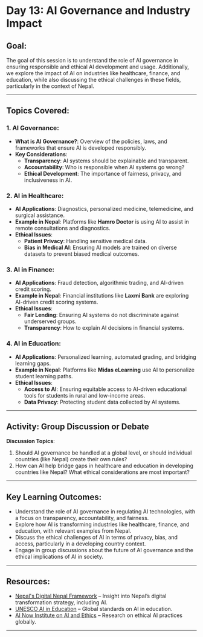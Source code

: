# Day 13: AI Governance and Industry Impact

## Goal:
The goal of this session is to understand the role of AI governance in ensuring responsible and ethical AI development and usage. Additionally, we explore the impact of AI on industries like healthcare, finance, and education, while also discussing the ethical challenges in these fields, particularly in the context of Nepal.

---

## Topics Covered:

### 1. **AI Governance**:
   - **What is AI Governance?**: Overview of the policies, laws, and frameworks that ensure AI is developed responsibly.
   - **Key Considerations**:
     - **Transparency**: AI systems should be explainable and transparent.
     - **Accountability**: Who is responsible when AI systems go wrong?
     - **Ethical Development**: The importance of fairness, privacy, and inclusiveness in AI.

### 2. **AI in Healthcare**:
   - **AI Applications**: Diagnostics, personalized medicine, telemedicine, and surgical assistance.
   - **Example in Nepal**: Platforms like  **Hamro Doctor** is using AI to assist in remote consultations and diagnostics.
   - **Ethical Issues**:
     - **Patient Privacy**: Handling sensitive medical data.
     - **Bias in Medical AI**: Ensuring AI models are trained on diverse datasets to prevent biased medical outcomes.

### 3. **AI in Finance**:
   - **AI Applications**: Fraud detection, algorithmic trading, and AI-driven credit scoring.
   - **Example in Nepal**: Financial institutions like **Laxmi Bank** are exploring AI-driven credit scoring systems.
   - **Ethical Issues**:
     - **Fair Lending**: Ensuring AI systems do not discriminate against underserved groups.
     - **Transparency**: How to explain AI decisions in financial systems.

### 4. **AI in Education**:
   - **AI Applications**: Personalized learning, automated grading, and bridging learning gaps.
   - **Example in Nepal**: Platforms like **Midas eLearning** use AI to personalize student learning paths.
   - **Ethical Issues**:
     - **Access to AI**: Ensuring equitable access to AI-driven educational tools for students in rural and low-income areas.
     - **Data Privacy**: Protecting student data collected by AI systems.

---

## Activity: Group Discussion or Debate

**Discussion Topics**:
1. Should AI governance be handled at a global level, or should individual countries (like Nepal) create their own rules?
2. How can AI help bridge gaps in healthcare and education in developing countries like Nepal? What ethical considerations are most important?

---

## Key Learning Outcomes:
- Understand the role of AI governance in regulating AI technologies, with a focus on transparency, accountability, and fairness.
- Explore how AI is transforming industries like healthcare, finance, and education, with relevant examples from Nepal.
- Discuss the ethical challenges of AI in terms of privacy, bias, and access, particularly in a developing country context.
- Engage in group discussions about the future of AI governance and the ethical implications of AI in society.

---

## Resources:
- [Nepal's Digital Nepal Framework](https://mocit.gov.np/) – Insight into Nepal’s digital transformation strategy, including AI.
- [UNESCO AI in Education](https://en.unesco.org/themes/ict-education) – Global standards on AI in education.
- [AI Now Institute on AI and Ethics](https://ainowinstitute.org/) – Research on ethical AI practices globally.

---
